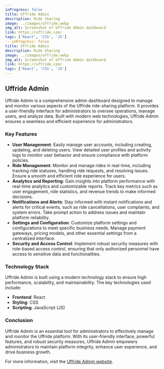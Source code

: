 ```yaml
---
inProgress: false
title: Uffride Admin
description: Ride Sharing
image: ../images/uffride.webp
img_alt: Screenshot of Uffride Admin dashboard
link: https://uffride.com/
tags: ['React', 'CSS', 'JS']
---inProgress: false
title: Uffride Admin
description: Ride Sharing
image: ../images/uffride.webp
img_alt: Screenshot of Uffride Admin dashboard
link: https://uffride.com/
tags: ['React', 'CSS', 'JS']
---
```


## Uffride Admin

Uffride Admin is a comprehensive admin dashboard designed to manage and monitor various aspects of the Uffride ride-sharing platform. It provides a user-friendly interface for administrators to oversee operations, manage users, and analyze data. Built with modern web technologies, Uffride Admin ensures a seamless and efficient experience for administrators.

### Key Features

- **User Management**: Easily manage user accounts, including creating, updating, and deleting users. View detailed user profiles and activity logs to monitor user behavior and ensure compliance with platform policies.
- **Ride Management**: Monitor and manage rides in real-time, including tracking ride statuses, handling ride requests, and resolving issues. Ensure a smooth and efficient ride experience for users.
- **Analytics and Reporting**: Gain insights into platform performance with real-time analytics and customizable reports. Track key metrics such as user engagement, ride statistics, and revenue trends to make informed decisions.
- **Notifications and Alerts**: Stay informed with instant notifications and alerts for critical events, such as ride cancellations, user complaints, and system errors. Take prompt action to address issues and maintain platform reliability.
- **Settings and Configuration**: Customize platform settings and configurations to meet specific business needs. Manage payment gateways, pricing models, and other essential settings from a centralized interface.
- **Security and Access Control**: Implement robust security measures with role-based access control, ensuring that only authorized personnel have access to sensitive data and functionalities.

### Technology Stack

Uffride Admin is built using a modern technology stack to ensure high performance, scalability, and maintainability. The key technologies used include:

- **Frontend**: React
- **Styling**: CSS
- **Scripting**: JavaScript (JS)

### Conclusion

Uffride Admin is an essential tool for administrators to effectively manage and monitor the Uffride platform. With its user-friendly interface, powerful features, and robust security measures, Uffride Admin empowers administrators to maintain platform integrity, enhance user experience, and drive business growth.

For more information, visit the [Uffride Admin website](https://uffride.com/).